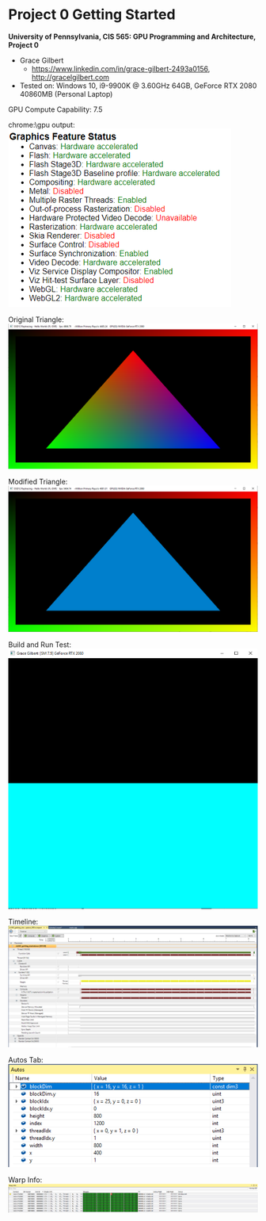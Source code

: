 Project 0 Getting Started
====================

**University of Pennsylvania, CIS 565: GPU Programming and Architecture, Project 0**

* Grace Gilbert
  * https://www.linkedin.com/in/grace-gilbert-2493a0156, http://gracelgilbert.com
* Tested on: Windows 10, i9-9900K @ 3.60GHz 64GB, GeForce RTX 2080 40860MB (Personal Laptop)

GPU Compute Capability: 7.5

chrome:\\gpu output:
![](images/Capture.png)

Original Triangle:
![](images/Triangle1.png)

Modified Triangle:
![](images/ModifiedTriangle.png)

Build and Run Test:
![](images/buildTest.png)

Timeline:
![](images/Timeline.png)

Autos Tab:
![](images/Autos.png)

Warp Info:
![](images/WarpInfo.png)

